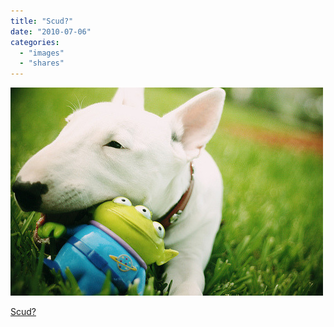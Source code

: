 ```yaml
---
title: "Scud?"
date: "2010-07-06"
categories: 
  - "images"
  - "shares"
---
```


![](images/tumblr_l4bz44u3MT1qz4vrlo1_500.jpg)

[Scud?](http://www.flickr.com/photos/linnettealissa/4709721652/)
